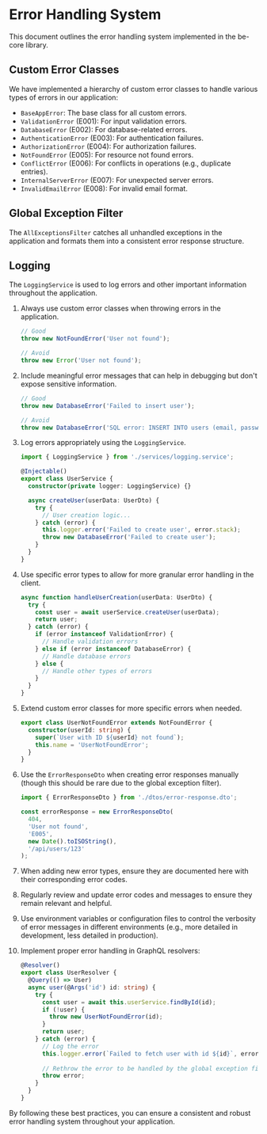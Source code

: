 # Error Handling System

This document outlines the error handling system implemented in the be-core library.

## Custom Error Classes

We have implemented a hierarchy of custom error classes to handle various types of errors in our application:

- `BaseAppError`: The base class for all custom errors.
- `ValidationError` (E001): For input validation errors.
- `DatabaseError` (E002): For database-related errors.
- `AuthenticationError` (E003): For authentication failures.
- `AuthorizationError` (E004): For authorization failures.
- `NotFoundError` (E005): For resource not found errors.
- `ConflictError` (E006): For conflicts in operations (e.g., duplicate entries).
- `InternalServerError` (E007): For unexpected server errors.
- `InvalidEmailError` (E008): For invalid email format.

## Global Exception Filter

The `AllExceptionsFilter` catches all unhandled exceptions in the application and formats them into a consistent error response structure.

## Logging

The `LoggingService` is used to log errors and other important information throughout the application.

1. Always use custom error classes when throwing errors in the application.

   ```typescript
   // Good
   throw new NotFoundError('User not found');

   // Avoid
   throw new Error('User not found');
   ```

2. Include meaningful error messages that can help in debugging but don't expose sensitive information.

   ```typescript
   // Good
   throw new DatabaseError('Failed to insert user');

   // Avoid
   throw new DatabaseError('SQL error: INSERT INTO users (email, password) VALUES ...');
   ```

3. Log errors appropriately using the `LoggingService`.

   ```typescript
   import { LoggingService } from './services/logging.service';

   @Injectable()
   export class UserService {
     constructor(private logger: LoggingService) {}

     async createUser(userData: UserDto) {
       try {
         // User creation logic...
       } catch (error) {
         this.logger.error('Failed to create user', error.stack);
         throw new DatabaseError('Failed to create user');
       }
     }
   }
   ```

4. Use specific error types to allow for more granular error handling in the client.

   ```typescript
   async function handleUserCreation(userData: UserDto) {
     try {
       const user = await userService.createUser(userData);
       return user;
     } catch (error) {
       if (error instanceof ValidationError) {
         // Handle validation errors
       } else if (error instanceof DatabaseError) {
         // Handle database errors
       } else {
         // Handle other types of errors
       }
     }
   }
   ```

5. Extend custom error classes for more specific errors when needed.

   ```typescript
   export class UserNotFoundError extends NotFoundError {
     constructor(userId: string) {
       super(`User with ID ${userId} not found`);
       this.name = 'UserNotFoundError';
     }
   }
   ```

6. Use the `ErrorResponseDto` when creating error responses manually (though this should be rare due to the global exception filter).

   ```typescript
   import { ErrorResponseDto } from './dtos/error-response.dto';

   const errorResponse = new ErrorResponseDto(
     404,
     'User not found',
     'E005',
     new Date().toISOString(),
     '/api/users/123'
   );
   ```

7. When adding new error types, ensure they are documented here with their corresponding error codes.

8. Regularly review and update error codes and messages to ensure they remain relevant and helpful.

9. Use environment variables or configuration files to control the verbosity of error messages in different environments (e.g., more detailed in development, less detailed in production).

10. Implement proper error handling in GraphQL resolvers:

    ```typescript
    @Resolver()
    export class UserResolver {
      @Query(() => User)
      async user(@Args('id') id: string) {
        try {
          const user = await this.userService.findById(id);
          if (!user) {
            throw new UserNotFoundError(id);
          }
          return user;
        } catch (error) {
          // Log the error
          this.logger.error(`Failed to fetch user with id ${id}`, error.stack);
          
          // Rethrow the error to be handled by the global exception filter
          throw error;
        }
      }
    }
    ```

By following these best practices, you can ensure a consistent and robust error handling system throughout your application.
